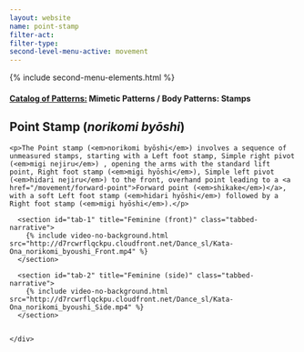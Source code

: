 ```yaml
---
layout: website
name: point-stamp
filter-act:
filter-type:
second-level-menu-active: movement
---
```

{% include second-menu-elements.html %}

<main class="page-content">
  <div class="text-container">
    <h4><a href="/movement/">Catalog of Patterns:</a> Mimetic Patterns / Body Patterns: Stamps</h4>
    <h2>Point Stamp (<em>norikomi byōshi</em>)</h2>

    <p>The Point stamp (<em>norikomi byōshi</em>) involves a sequence of unmeasured stamps, starting with a Left foot stamp, Simple right pivot (<em>migi nejiru</em>) , opening the arms with the standard lift point, Right foot stamp (<em>migi hyōshi</em>), Simple left pivot (<em>hidari nejiru</em>) to the front, overhand point leading to a <a href="/movement/forward-point">Forward point (<em>shikake</em>)</a>, with a soft Left foot stamp (<em>hidari hyōshi</em>) followed by a Right foot stamp (<em>migi hyōshi</em>).</p>

  </div>


<div class="tabs-container">
  <div class="tabs-container__links">
    <div class="wrapper">
      <div id="tabs"></div>
    </div>
  </div>
  <div class="tabs-container__content">
    <div class="wrapper">

      <section id="tab-1" title="Feminine (front)" class="tabbed-narrative">
        {% include video-no-background.html src="http://d7rcwrflqckpu.cloudfront.net/Dance_sl/Kata-Ona_norikomi_byoushi_Front.mp4" %}
      </section>

      <section id="tab-2" title="Feminine (side)" class="tabbed-narrative">
        {% include video-no-background.html src="http://d7rcwrflqckpu.cloudfront.net/Dance_sl/Kata-Ona_norikomi_byoushi_Side.mp4" %}
      </section>


    </div>
  </div>
</div>
</main>
